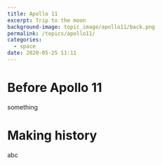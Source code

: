 ```yaml
---
title: Apollo 11
excerpt: Trip to the moon 
background-image: topic_image/apollo11/back.png
permalink: /topics/apollo11/
categories:
  - space
date: 2020-05-25 11:11
---
```


# Before Apollo 11

something

# Making history

abc